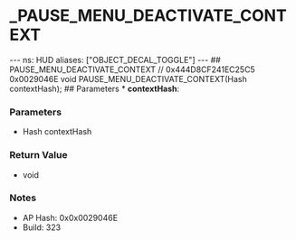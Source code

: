 # _PAUSE_MENU_DEACTIVATE_CONTEXT

--- ns: HUD aliases: ["OBJECT_DECAL_TOGGLE"] --- ## PAUSE_MENU_DEACTIVATE_CONTEXT  // 0x444D8CF241EC25C5 0x0029046E void PAUSE_MENU_DEACTIVATE_CONTEXT(Hash contextHash);   ## Parameters * **contextHash**:

### Parameters
* Hash contextHash

### Return Value
* void

### Notes
* AP Hash: 0x0x0029046E
* Build: 323

